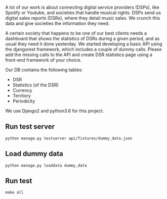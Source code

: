 A lot of our work is about connecting digital service providers (DSPs), like Spotify or Youtube, and societies that handle musical rights.
DSPs send us digital sales reports (DSRs), where they detail music sales.
We crunch this data and give societies the information they need.

A certain society that happens to be one of our best clients needs a dashboard that shows the statistics of DSRs during a given period, and as usual they need it done yesterday.
We started developing a basic API using the djangorest framework, which includes a couple of dummy calls.
Please add the missing calls to the API and create DSR statistics page using a front-end framework of your choice.

Our DB contains the following tables:

* DSR
* Statistics (of the DSR)
* Currency
* Territory
* Periodicity

We use Django2 and python3.6 for this project.

## Run test server
`python manage.py testserver api/fixtures/dummy_data.json`

## Load dummy data
`python manage.py loaddata dummy_data`

## Run test
`make all`
